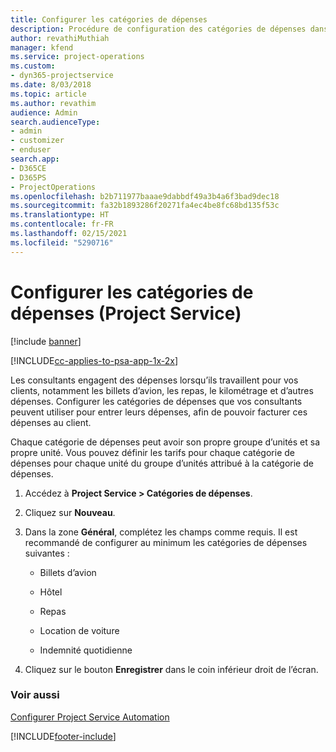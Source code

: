 ```yaml
---
title: Configurer les catégories de dépenses
description: Procédure de configuration des catégories de dépenses dans Project Service
author: revathiMuthiah
manager: kfend
ms.service: project-operations
ms.custom:
- dyn365-projectservice
ms.date: 8/03/2018
ms.topic: article
ms.author: revathim
audience: Admin
search.audienceType:
- admin
- customizer
- enduser
search.app:
- D365CE
- D365PS
- ProjectOperations
ms.openlocfilehash: b2b711977baaae9dabbdf49a3b4a6f3bad9dec18
ms.sourcegitcommit: fa32b1893286f20271fa4ec4be8fc68bd135f53c
ms.translationtype: HT
ms.contentlocale: fr-FR
ms.lasthandoff: 02/15/2021
ms.locfileid: "5290716"
---
```

# <a name="configure-expense-categories-project-service"></a>Configurer les catégories de dépenses (Project Service)

[!include [banner](../includes/psa-now-project-operations.md)]

[!INCLUDE[cc-applies-to-psa-app-1x-2x](../includes/cc-applies-to-psa-app-1x-2x.md)]

Les consultants engagent des dépenses lorsqu’ils travaillent pour vos clients, notamment les billets d’avion, les repas, le kilométrage et d’autres dépenses. Configurer les catégories de dépenses que vos consultants peuvent utiliser pour entrer leurs dépenses, afin de pouvoir facturer ces dépenses au client.  
  
Chaque catégorie de dépenses peut avoir son propre groupe d’unités et sa propre unité. Vous pouvez définir les tarifs pour chaque catégorie de dépenses pour chaque unité du groupe d’unités attribué à la catégorie de dépenses.  
  
1.  Accédez à **Project Service > Catégories de dépenses**.  
  
2.  Cliquez sur **Nouveau**.  
  
3.  Dans la zone **Général**, complétez les champs comme requis. Il est recommandé de configurer au minimum les catégories de dépenses suivantes :  
  
    -   Billets d’avion  
  
    -   Hôtel  
  
    -   Repas  
  
    -   Location de voiture  
  
    -   Indemnité quotidienne  
  
4.  Cliquez sur le bouton **Enregistrer** dans le coin inférieur droit de l’écran.  
  
### <a name="see-also"></a>Voir aussi  
 [Configurer Project Service Automation](../psa/configure.md)


[!INCLUDE[footer-include](../includes/footer-banner.md)]